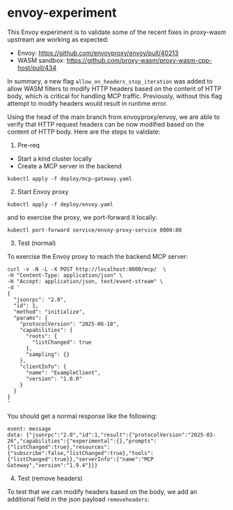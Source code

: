 # envoy-experiment

This Envoy experiment is to validate some of the recent fixes in proxy-wasm upstream are working as expected:
* Envoy: https://github.com/envoyproxy/envoy/pull/40213
* WASM sandbox: https://github.com/proxy-wasm/proxy-wasm-cpp-host/pull/434

In summary, a new flag `allow_on_headers_stop_iteration` was added to allow WASM filters to modify HTTP headers
based on the content of HTTP body, which is critical for handling MCP traffic. Previously, without this flag
attempt to modify headers would result in runtime error.

Using the head of the main branch from envoyproxy/envoy, we are able to verify that HTTP request headers can be 
now modified based on the content of HTTP body. Here are the steps to validate:

1. Pre-req

* Start a kind cluster locally
* Create a MCP server in the backend

```
kubectl apply -f deploy/mcp-gateway.yaml
```

2. Start Envoy proxy

```
kubectl apply -f deploy/envoy.yaml
```

and to exercise the proxy, we port-forward it locally:

```
kubectl port-forward service/envoy-proxy-service 8000:80
```

3. Test (normal)

To exercise the Envoy proxy to reach the backend MCP server:

```
curl -v -N -L -X POST http://localhost:8000/mcp/  \
-H "Content-Type: application/json" \
-H "Accept: application/json, text/event-stream" \
-d '
{
  "jsonrpc": "2.0",
  "id": 1,
  "method": "initialize",
  "params": {
    "protocolVersion": "2025-06-18",
    "capabilities": {
      "roots": {
        "listChanged": true
      },
      "sampling": {}
    },
    "clientInfo": {
      "name": "ExampleClient",
      "version": "1.0.0"
    }
  }
}
'
```

You should get a normal response like the following:

```
event: message
data: {"jsonrpc":"2.0","id":1,"result":{"protocolVersion":"2025-03-26","capabilities":{"experimental":{},"prompts":{"listChanged":true},"resources":{"subscribe":false,"listChanged":true},"tools":{"listChanged":true}},"serverInfo":{"name":"MCP Gateway","version":"1.9.4"}}}
```

4. Test (remove headers)

To test that we can modify headers based on the body, we add an additional field in the json payload `removeheaders`:


